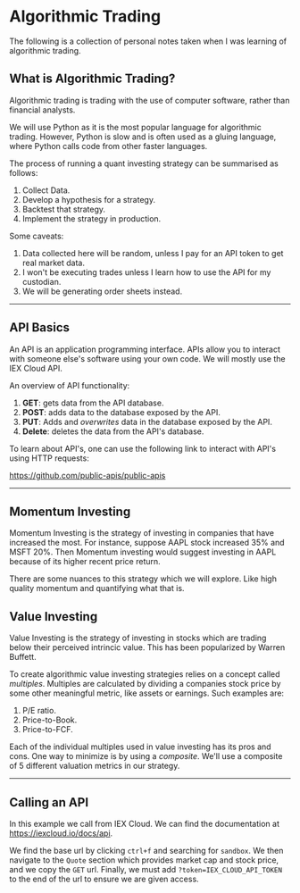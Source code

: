 # Algorithmic Trading # 

The following is a collection of personal notes taken when I was learning of algorithmic trading. 

## What is Algorithmic Trading? ## 

Algorithmic trading is trading with the use of computer software, rather than financial analysts. 

We will use Python as it is the most popular language for algorithmic trading. However, Python is slow and is often used as a gluing language, where Python calls code from other faster languages. 

The process of running a quant investing strategy can be summarised as follows: 

1. Collect Data. 
2. Develop a hypothesis for a strategy. 
3. Backtest that strategy. 
4. Implement the strategy in production.

Some caveats: 

1. Data collected here will be random, unless I pay for an API token to get real market data. 
2. I won't be executing trades unless I learn how to use the API for my custodian.
3. We will be generating order sheets instead. 

***
## API Basics ## 

An API is an application programming interface. APIs allow you to interact with someone else's software using your own code. We will mostly use the IEX Cloud API.  

An overview of API functionality: 

1. **GET**: gets data from the API database. 
2. **POST**: adds data to the database exposed by the API. 
2. **PUT**: Adds and _overwrites_ data in the database exposed by the API. 
3. **Delete**: deletes the data from the API's database. 

To learn about API's, one can use the following link to interact with API's using HTTP requests: 

https://github.com/public-apis/public-apis


*** 

## Momentum Investing ## 

Momentum Investing is the strategy of investing in companies that have increased the most. For instance, suppose AAPL stock increased 35% and MSFT 20%. Then Momentum investing would suggest investing in AAPL because of its higher recent price return. 

There are some nuances to this strategy which we will explore. Like high quality momentum and quantifying what that is. 


## Value Investing ## 

Value Investing is the strategy of investing in stocks which are trading below their perceived intrincic value. This has been popularized by Warren Buffett. 

To create algorithmic value investing strategies relies on a concept called _multiples_. Multiples are calculated by dividing a companies stock price by some other meaningful metric, like assets or earnings. Such examples are: 

1. P/E ratio.
2. Price-to-Book.
3. Price-to-FCF. 

Each of the individual multiples used in value investing has its pros and cons. One way to minimize is by using a _composite_. We'll use a composite of 5 different valuation metrics in our strategy.  


***

## Calling an API ## 

In this example we call from IEX Cloud. We can find the documentation at https://iexcloud.io/docs/api. 

We find the base url by clicking `ctrl+f` and searching for `sandbox`. We then navigate to the `Quote` section which provides market cap and stock price, and we copy the `GET` url. Finally, we must add `?token=IEX_CLOUD_API_TOKEN` to the end of the url to ensure we are given access. 






